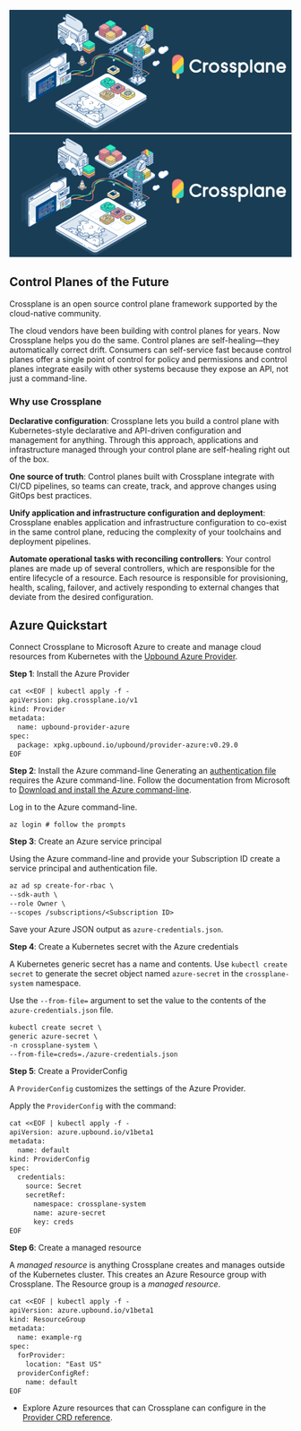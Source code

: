 ![crossplane](crossplane.png)
![crossplane](crossplane.png)

## Control Planes of the Future

Crossplane is an open source control plane framework supported by the cloud-native community.

The cloud vendors have been building with control planes for years. Now Crossplane helps you do the same. Control planes are self-healing—they automatically correct drift. Consumers can self-service fast because control planes offer a single point of control for policy and permissions and control planes integrate easily with other systems because they expose an API, not just a command-line.

### Why use Crossplane



**Declarative configuration**: Crossplane lets you build a control plane with Kubernetes-style declarative and API-driven configuration and management for anything. Through this approach, applications and infrastructure managed through your control plane are self-healing right out of the box.

**One source of truth**: Control planes built with Crossplane integrate with CI/CD pipelines, so teams can create, track, and approve changes using GitOps best practices.

**Unify application and infrastructure configuration and deployment**: Crossplane enables application and infrastructure configuration to co-exist in the same control plane, reducing the complexity of your toolchains and deployment pipelines.

**Automate operational tasks with reconciling controllers**: Your control planes are made up of several controllers, which are responsible for the entire lifecycle of a resource. Each resource is responsible for provisioning, health, scaling, failover, and actively responding to external changes that deviate from the desired configuration.

## Azure Quickstart

Connect Crossplane to Microsoft Azure to create and manage cloud resources from Kubernetes with the [Upbound Azure Provider](https://marketplace.upbound.io/providers/upbound/provider-azure).


**Step 1**: Install the Azure Provider

```
cat <<EOF | kubectl apply -f -
apiVersion: pkg.crossplane.io/v1
kind: Provider
metadata:
  name: upbound-provider-azure
spec:
  package: xpkg.upbound.io/upbound/provider-azure:v0.29.0
EOF
```


**Step 2**: Install the Azure command-line Generating an  [authentication file](https://docs.microsoft.com/en-us/azure/developer/go/azure-sdk-authorization#use-file-based-authentication)  requires the Azure command-line. Follow the documentation from Microsoft to  [Download and install the Azure command-line](https://docs.microsoft.com/en-us/cli/azure/install-azure-cli).

Log in to the Azure command-line.

```
az login # follow the prompts
```

**Step 3**: Create an Azure service principal

Using the Azure command-line and provide your Subscription ID create a service principal and authentication file.

```
az ad sp create-for-rbac \
--sdk-auth \
--role Owner \
--scopes /subscriptions/<Subscription ID> 
```

Save your Azure JSON output as `azure-credentials.json`.

**Step 4**: Create a Kubernetes secret with the Azure credentials

A Kubernetes generic secret has a name and contents. Use  `kubectl create secret`  to generate the secret object named  `azure-secret`  in the  `crossplane-system`  namespace.

Use the  `--from-file=`  argument to set the value to the contents of the  `azure-credentials.json`  file.

```
kubectl create secret \
generic azure-secret \
-n crossplane-system \
--from-file=creds=./azure-credentials.json
```

**Step 5**: Create a ProviderConfig

A  `ProviderConfig`  customizes the settings of the Azure Provider.

Apply the  `ProviderConfig`  with the command:

```
cat <<EOF | kubectl apply -f -
apiVersion: azure.upbound.io/v1beta1
metadata:
  name: default
kind: ProviderConfig
spec:
  credentials:
    source: Secret
    secretRef:
      namespace: crossplane-system
      name: azure-secret
      key: creds
EOF
```

**Step 6**: Create a managed resource

A _managed resource_ is anything Crossplane creates and manages outside of the Kubernetes cluster. This creates an Azure Resource group with Crossplane. The Resource group is a _managed resource_.

```
cat <<EOF | kubectl apply -f -
apiVersion: azure.upbound.io/v1beta1
kind: ResourceGroup
metadata:
  name: example-rg
spec:
  forProvider:
    location: "East US"
  providerConfigRef:
    name: default
EOF
```

-   Explore Azure resources that can Crossplane can configure in the  [Provider CRD reference](https://marketplace.upbound.io/providers/upbound/provider-azure/latest/crds).

